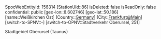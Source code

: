 ﻿---
location: [50.186,8.602746]
type: Station
tags:
- geo/Station

---
SpocWebEntityId: 156314
[StationUId::86]
isDeleted: false
isReadOnly: false
confidential: public
[geo-lon::8.602746]
[geo-lat::50.186]
[name::Weißkirchen Ost]
[Country::[Germany](geo/Continent/Europe/Germany.md)]
[City::[Frankfurt@Main](geo/Continent/Europe/Germany/Hessen/Frankfurt@Main.md)]
[switch-to-SPNV::-]
[switch-to-ÖPNV::Stadtverkehr Oberursel, 251]

Stadtgebiet Oberursel (Taunus)
